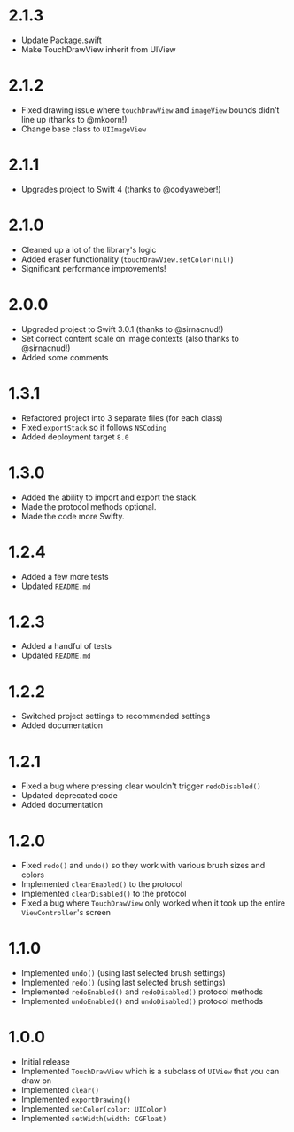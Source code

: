 # 2.1.3

- Update Package.swift
- Make TouchDrawView inherit from UIView

# 2.1.2

- Fixed drawing issue where `touchDrawView` and `imageView` bounds
  didn't line up (thanks to @mkoorn!)
- Change base class to `UIImageView`

# 2.1.1

- Upgrades project to Swift 4 (thanks to @codyaweber!)

# 2.1.0

- Cleaned up a lot of the library's logic
- Added eraser functionality (`touchDrawView.setColor(nil)`)
- Significant performance improvements!

# 2.0.0

- Upgraded project to Swift 3.0.1 (thanks to @sirnacnud!)
- Set correct content scale on image contexts (also thanks to @sirnacnud!)
- Added some comments

# 1.3.1

- Refactored project into 3 separate files (for each class)
- Fixed `exportStack` so it follows `NSCoding`
- Added deployment target `8.0`

# 1.3.0

- Added the ability to import and export the stack.
- Made the protocol methods optional.
- Made the code more Swifty.

# 1.2.4

- Added a few more tests
- Updated `README.md`

# 1.2.3

- Added a handful of tests
- Updated `README.md`

# 1.2.2

- Switched project settings to recommended settings
- Added documentation

# 1.2.1

- Fixed a bug where pressing clear wouldn't trigger `redoDisabled()`
- Updated deprecated code
- Added documentation

# 1.2.0

- Fixed `redo()` and `undo()` so they work with various brush sizes and colors
- Implemented `clearEnabled()` to the protocol
- Implemented `clearDisabled()` to the protocol
- Fixed a bug where `TouchDrawView` only worked when it took up the entire `ViewController`'s screen

# 1.1.0

- Implemented `undo()` (using last selected brush settings)
- Implemented `redo()` (using last selected brush settings)
- Implemented `redoEnabled()` and `redoDisabled()` protocol methods
- Implemented `undoEnabled()` and `undoDisabled()` protocol methods

# 1.0.0

- Initial release
- Implemented `TouchDrawView` which is a subclass of `UIView` that you can draw on
- Implemented `clear()`
- Implemented `exportDrawing()`
- Implemented `setColor(color: UIColor)`
- Implemented `setWidth(width: CGFloat)`
